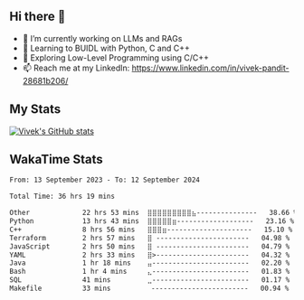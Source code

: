 ## Hi there 👋

- 🔭 I’m currently working on LLMs and RAGs
- 🌱 Learning to BUIDL with Python, C and C++ 
- 🤔 Exploring Low-Level Programming using C/C++  
- 📫 Reach me at my LinkedIn: https://www.linkedin.com/in/vivek-pandit-28681b206/

## My Stats
[![Vivek's GitHub stats](https://github-readme-stats.vercel.app/api?username=ipanditi&show_icons=true&theme=dark)](https://ipanditi.github.io/)

## WakaTime Stats
<!--START_SECTION:waka-->

```txt
From: 13 September 2023 - To: 12 September 2024

Total Time: 36 hrs 19 mins

Other             22 hrs 53 mins  ⣿⣿⣿⣿⣿⣿⣿⣿⣿⣦---------------   38.66 %
Python            13 hrs 43 mins  ⣿⣿⣿⣿⣿⣶-------------------   23.16 %
C++               8 hrs 56 mins   ⣿⣿⣿⣶---------------------   15.10 %
Terraform         2 hrs 57 mins   ⣿ -----------------------   04.98 %
JavaScript        2 hrs 50 mins   ⣿ -----------------------   04.79 %
YAML              2 hrs 33 mins   ⣿>-----------------------   04.32 %
Java              1 hr 18 mins    ⣤------------------------   02.20 %
Bash              1 hr 4 mins     ⣄------------------------   01.83 %
SQL               41 mins         ⣀------------------------   01.17 %
Makefile          33 mins          ------------------------   00.94 %
```

<!--END_SECTION:waka-->


